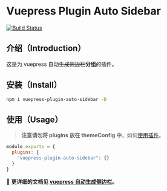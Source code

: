 # Vuepress Plugin Auto Sidebar

[![Build Status](https://travis-ci.com/shanyuhai123/vuepress-plugin-auto-sidebar.svg?branch=docs)](https://travis-ci.com/shanyuhai123/vuepress-plugin-auto-sidebar)

## 介绍（Introduction）

这是为 vuepress 自动~~生成侧边栏~~**分组**的插件。



## 安装（Install）

```bash
npm i vuepress-plugin-auto-sidebar -D
```



## 使用（Usage）

> **注意请勿将 plugins 放在 themeConfig 中**，如何[使用插件](https://vuepress.vuejs.org/zh/plugin/using-a-plugin.html)。

```js
module.exports = {
  plugins: {
    "vuepress-plugin-auto-sidebar": {}
  }
}
```

:book: **更详细的文档见 [vuepress 自动生成侧边栏](https://shanyuhai123.github.io/vuepress-plugin-auto-sidebar)。**